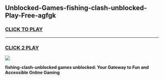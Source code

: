
## Unblocked-Games-fishing-clash-unblocked-Play-Free-agfgk
<h3>
<a href="https://premium76.site?title=fishing-clash-unblocked&ref=23A">CLICK TO PLAY</a></h3>
<hr>

<h3>
<a href="https://premium76.site?title=fishing-clash-unblocked&ref=23A">CLICK 2 PLAY</a>
  
</h3>

<a href="https://premium76.site?title=fishing-clash-unblocked&ref=23A"><img src="https://clearcache.store/games.png"></a>


**fishing-clash-unblocked games unblocked: Your Gateway to Fun and Accessible Online Gaming**
